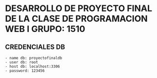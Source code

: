 # DESARROLLO DE PROYECTO FINAL DE LA CLASE DE PROGRAMACION WEB I GRUPO: 1510

## CREDENCIALES DB
    - name db: proyectofinaldb
    - user db: root
    - host db: localhost:3306
    - password: 123456
    